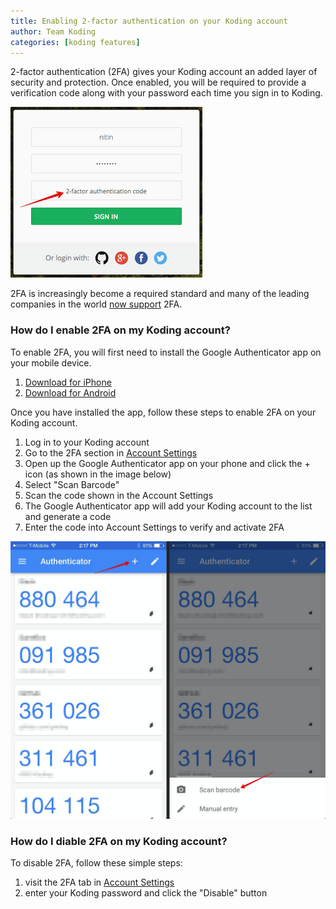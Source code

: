 ```yaml
---
title: Enabling 2-factor authentication on your Koding account
author: Team Koding
categories: [koding features]
---
```


2-factor authentication (2FA) gives your Koding account an added layer of security and protection. Once enabled,
you will be required to provide a verification code along with your password each time you sign in to Koding.

![2fa-2](2fa-2.png)

2FA is increasingly become a required standard and many of the leading companies in the world [now support](https://twofactorauth.org/) 2FA.

### How do I enable 2FA on my Koding account?
To enable 2FA, you will first need to install the Google Authenticator app on your mobile device.
1. [Download for iPhone](https://itunes.apple.com/us/app/google-authenticator/id388497605?mt=8)
2. [Download for Android](https://play.google.com/store/apps/details?id=com.google.android.apps.authenticator2)

Once you have installed the app, follow these steps to enable 2FA on your Koding account.
1. Log in to your Koding account
2. Go to the 2FA section in [Account Settings](https://koding.com/Account/TwoFactorAuth)
3. Open up the Google Authenticator app on your phone and click the + icon (as shown in the image below)
4. Select "Scan Barcode"
5. Scan the code shown in the Account Settings
6. The Google Authenticator app will add your Koding account to the list and generate a code
7. Enter the code into Account Settings to verify and activate 2FA

![2FA-1](2fa-1.png)



### How do I diable 2FA on my Koding account?
To disable 2FA, follow these simple steps:
1. visit the 2FA tab in [Account Settings](https://koding.com/Account/TwoFactorAuth)
2. enter your Koding password and click the "Disable" button
